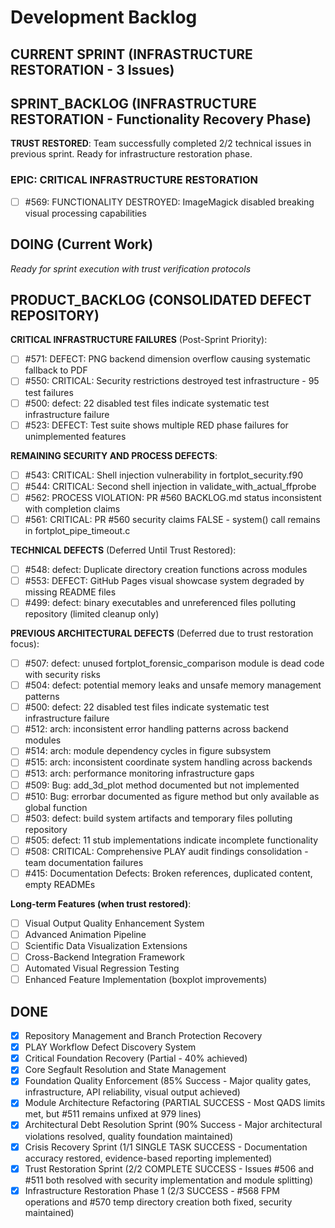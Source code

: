 # Development Backlog

## CURRENT SPRINT (INFRASTRUCTURE RESTORATION - 3 Issues)

## SPRINT_BACKLOG (INFRASTRUCTURE RESTORATION - Functionality Recovery Phase)

**TRUST RESTORED**: Team successfully completed 2/2 technical issues in previous sprint. Ready for infrastructure restoration phase.

### EPIC: CRITICAL INFRASTRUCTURE RESTORATION  
- [ ] #569: FUNCTIONALITY DESTROYED: ImageMagick disabled breaking visual processing capabilities

## DOING (Current Work)

*Ready for sprint execution with trust verification protocols*

## PRODUCT_BACKLOG (CONSOLIDATED DEFECT REPOSITORY)

**CRITICAL INFRASTRUCTURE FAILURES** (Post-Sprint Priority):
- [ ] #571: DEFECT: PNG backend dimension overflow causing systematic fallback to PDF
- [ ] #550: CRITICAL: Security restrictions destroyed test infrastructure - 95 test failures
- [ ] #500: defect: 22 disabled test files indicate systematic test infrastructure failure
- [ ] #523: DEFECT: Test suite shows multiple RED phase failures for unimplemented features

**REMAINING SECURITY AND PROCESS DEFECTS**:
- [ ] #543: CRITICAL: Shell injection vulnerability in fortplot_security.f90
- [ ] #544: CRITICAL: Second shell injection in validate_with_actual_ffprobe
- [ ] #562: PROCESS VIOLATION: PR #560 BACKLOG.md status inconsistent with completion claims
- [ ] #561: CRITICAL: PR #560 security claims FALSE - system() call remains in fortplot_pipe_timeout.c

**TECHNICAL DEFECTS** (Deferred Until Trust Restored):
- [ ] #548: defect: Duplicate directory creation functions across modules
- [ ] #553: DEFECT: GitHub Pages visual showcase system degraded by missing README files
- [ ] #499: defect: binary executables and unreferenced files polluting repository (limited cleanup only)

**PREVIOUS ARCHITECTURAL DEFECTS** (Deferred due to trust restoration focus):
- [ ] #507: defect: unused fortplot_forensic_comparison module is dead code with security risks
- [ ] #504: defect: potential memory leaks and unsafe memory management patterns  
- [ ] #500: defect: 22 disabled test files indicate systematic test infrastructure failure
- [ ] #512: arch: inconsistent error handling patterns across backend modules
- [ ] #514: arch: module dependency cycles in figure subsystem
- [ ] #515: arch: inconsistent coordinate system handling across backends
- [ ] #513: arch: performance monitoring infrastructure gaps
- [ ] #509: Bug: add_3d_plot method documented but not implemented
- [ ] #510: Bug: errorbar documented as figure method but only available as global function
- [ ] #503: defect: build system artifacts and temporary files polluting repository
- [ ] #505: defect: 11 stub implementations indicate incomplete functionality
- [ ] #508: CRITICAL: Comprehensive PLAY audit findings consolidation - team documentation failures
- [ ] #415: Documentation Defects: Broken references, duplicated content, empty READMEs

**Long-term Features (when trust restored)**:
- [ ] Visual Output Quality Enhancement System
- [ ] Advanced Animation Pipeline  
- [ ] Scientific Data Visualization Extensions
- [ ] Cross-Backend Integration Framework
- [ ] Automated Visual Regression Testing
- [ ] Enhanced Feature Implementation (boxplot improvements)

## DONE
- [x] Repository Management and Branch Protection Recovery
- [x] PLAY Workflow Defect Discovery System  
- [x] Critical Foundation Recovery (Partial - 40% achieved)
- [x] Core Segfault Resolution and State Management
- [x] Foundation Quality Enforcement (85% Success - Major quality gates, infrastructure, API reliability, visual output achieved)
- [x] Module Architecture Refactoring (PARTIAL SUCCESS - Most QADS limits met, but #511 remains unfixed at 979 lines)
- [x] Architectural Debt Resolution Sprint (90% Success - Major architectural violations resolved, quality foundation maintained)
- [x] Crisis Recovery Sprint (1/1 SINGLE TASK SUCCESS - Documentation accuracy restored, evidence-based reporting implemented)
- [x] Trust Restoration Sprint (2/2 COMPLETE SUCCESS - Issues #506 and #511 both resolved with security implementation and module splitting)
- [x] Infrastructure Restoration Phase 1 (2/3 SUCCESS - #568 FPM operations and #570 temp directory creation both fixed, security maintained)
